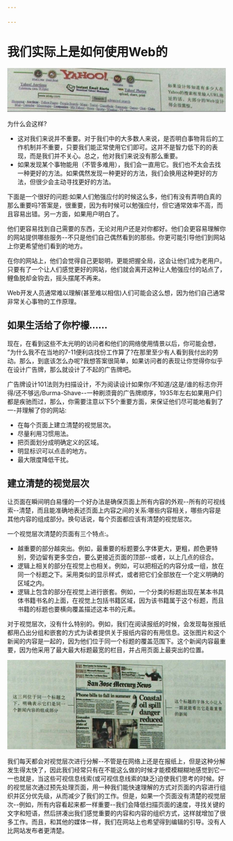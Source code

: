 ```yaml
---

---
```


# 我们实际上是如何使用Web的

![](https://raw.githubusercontent.com/binarycoder777/personal-pic/main/pic/20240828145040.png)

为什么会这样?

- 这对我们来说并不重要。对于我们中的大多数人来说，是否明白事物背后的工作机制并不重要，只要我们能正常使用它们即可。这并不是智力低下的的表现，而是我们并不关心。总之，他对我们来说没有那么重要。
- 如果发现某个事物能用（不管多难用），我们会一直用它。我们也不太会去找一种更好的方法。如果偶然发现一种更好的方法，我们会换用这种更好的方法，但很少会主动寻找更好的方法。

下面是一个很好的问题:如果人们勉强应付的时候这么多，他们有没有弄明白真的那么重要吗?答案是，很重要，因为有时候可以勉强应付，但它通常效率不高，而且容易出错。另一方面，如果用户明白了。

他们更容易找到自己需要的东西，无论对用户还是对你都好。他们会更容易理解你的网站提供哪些服务--不只是他们自己偶然看到的那些。你更可能引导他们到网站上你更希望他们看到的地方。

在你的网站上，他们会觉得自己更聪明，更能把握全局，这会让他们成为老用户。只要有了一个让人们感觉更好的网站，他们就会离开这种让人勉强应付的站点了，鲤鱼脱却金钩去，摇头摆尾不再来。

Web开发人员通常难以理解(甚至难以相信)人们可能会这么想，因为他们自己通常非常关心事物的工作原理。

## 如果生活给了你柠檬……

现在，在看到这些不太光明的访问者和他们的网络使用情景以后，你可能会想，​”为什么我不在当地的7-11便利店找份工作算了?在那里至少有人看到我付出的劳动。那么，到底该怎么办呢?我想答案很简单，如果访问者的表现让你觉得你似乎在设计广告牌，那么就设计了不起的广告牌吧。

广告牌设计101法则为扫描设计，不为阅读设计如果你/不知道/这是/谁的标志你开得/还不够远/Burma-Shave--一种刷须膏的广告牌顺序，1935年左右如果用户们都是疾驰而过，那么，你需要注意以下5个重要方面，来保证他们尽可能地看到了一-并理解了你的网站:
- 在每个页面上建立清楚的视觉层次。
- 尽量利用习惯用法。
- 把页面划分成明确定义的区域。
- 明显标识可以点击的地方。
- 最大限度降低干扰。

## 建立清楚的视觉层次

让页面在瞬间明白易懂的一个好办法是确保页面上所有内容的外观--所有的可视线索--清楚，而且能准确地表述页面上内容之间的关系:哪些内容相关，哪些内容是其他内容的组成部分。换句话说，每个页面都应该有清楚的视觉层次。

一个视觉层次清楚的页面有三个特点:。
- 越重要的部分越突出。例如，最重要的标题要么字体更大，更粗，颜色更特别，旁边留有更多空白，要么更接近页面的顶部--或者，以上几点的综合。
- 逻辑上相关的部分在视觉上也相关。例如，可以把相近的内容分成一组，放在同一个标题之下。采用类似的显示样式，或者把它们全部放在一个定义明确的区域之内。
- 逻辑上包含的部分在视觉上进行嵌套。例如，一个分类的标题出现在某本书具体书籍书名的上面，在视觉上包括书籍区域，因为该书籍属于这个标题，而且书籍的标题也要横向覆盖描述这本书的元素。

对于视觉层次，没有什么特别的。例如，我们在阅读报纸的时候，会发现每张报纸都用凸出分组和嵌套的方式为读者提供关于报纸内容的有用信息。这张图片和这个新闻的内容是一起的，因为他们位于同一个标题的覆盖范围下。这个新闻内容最重要，因为他采用了最大最大标题最宽的栏目，并占用页面上最突出的位置。

![](https://raw.githubusercontent.com/binarycoder777/personal-pic/main/pic/20240828151045.png)

我们每天都会对视觉层次进行分解--不管是在网络上还是在报纸上，但是这种分解发生得太快了，因此我们经常只有在不能这么做的时候才能模模糊糊地感觉到它一一也就是，当这些可视信息线索(或可视信息线索的缺乏)迫使我们思考的时候。好的视觉层次通过预先处理页面，用一种我们能快速理解的方式对页面的内容进行组织并区分优先级，从而减少了我们的工作。但是，如果一个页面没有清楚的视觉层次--例如，所有内容看起来都一样重要--我们会降低扫描页面的速度，寻找关键的文字和短语，然后拼凑出我们感觉重要的内容和内容的组织方式，这样就增加了很多工作。而且，和其他的媒体一样，我们在网站上也希望得到编辑的引导。没有人比网站发布者更清楚。


